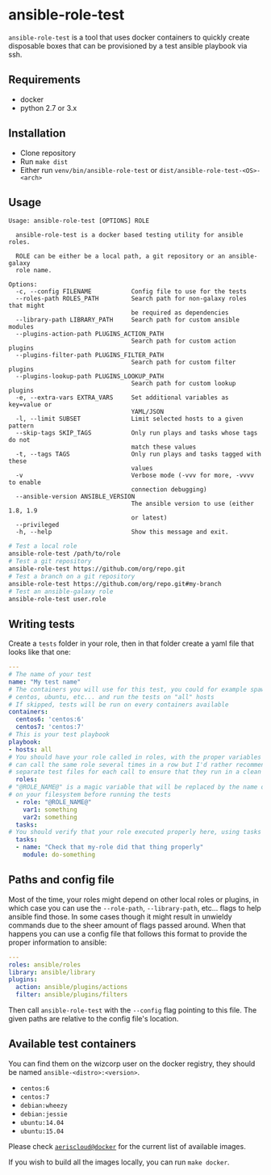 # ansible-role-test

`ansible-role-test` is a tool that uses docker containers to quickly create
disposable boxes that can be provisioned by a test ansible playbook via ssh.

## Requirements

* docker
* python 2.7 or 3.x

## Installation

* Clone repository
* Run `make dist`
* Either run `venv/bin/ansible-role-test` or `dist/ansible-role-test-<OS>-<arch>`

## Usage

```
Usage: ansible-role-test [OPTIONS] ROLE

  ansible-role-test is a docker based testing utility for ansible roles.

  ROLE can be either be a local path, a git repository or an ansible-galaxy
  role name.

Options:
  -c, --config FILENAME           Config file to use for the tests
  --roles-path ROLES_PATH         Search path for non-galaxy roles that might
                                  be required as dependencies
  --library-path LIBRARY_PATH     Search path for custom ansible modules
  --plugins-action-path PLUGINS_ACTION_PATH
                                  Search path for custom action plugins
  --plugins-filter-path PLUGINS_FILTER_PATH
                                  Search path for custom filter plugins
  --plugins-lookup-path PLUGINS_LOOKUP_PATH
                                  Search path for custom lookup plugins
  -e, --extra-vars EXTRA_VARS     Set additional variables as key=value or
                                  YAML/JSON
  -l, --limit SUBSET              Limit selected hosts to a given pattern
  --skip-tags SKIP_TAGS           Only run plays and tasks whose tags do not
                                  match these values
  -t, --tags TAGS                 Only run plays and tasks tagged with these
                                  values
  -v                              Verbose mode (-vvv for more, -vvvv to enable
                                  connection debugging)
  --ansible-version ANSIBLE_VERSION
                                  The ansible version to use (either 1.8, 1.9
                                  or latest)
  --privileged
  -h, --help                      Show this message and exit.
```

```bash
# Test a local role
ansible-role-test /path/to/role
# Test a git repository
ansible-role-test https://github.com/org/repo.git
# Test a branch on a git repository
ansible-role-test https://github.com/org/repo.git#my-branch
# Test an ansible-galaxy role
ansible-role-test user.role
```

## Writing tests

Create a `tests` folder in your role, then in that folder create a yaml file that
looks like that one:

```yaml
---
# The name of your test
name: "My test name"
# The containers you will use for this test, you could for example spawn a debian
# centos, ubuntu, etc... and run the tests on "all" hosts
# If skipped, tests will be run on every containers available
containers:
  centos6: 'centos:6'
  centos7: 'centos:7'
# This is your test playbook
playbook:
- hosts: all
# You should have your role called in roles, with the proper variables set, you
# can call the same role several times in a row but I'd rather recommend creating
# separate test files for each call to ensure that they run in a clean env
  roles:
# "@ROLE_NAME@" is a magic variable that will be replaced by the name of the role
# on your filesystem before running the tests
  - role: "@ROLE_NAME@"
    var1: something
    var2: something
  tasks:
# You should verify that your role executed properly here, using tasks
  tasks:
  - name: "Check that my-role did that thing properly"
    module: do-something
```

## Paths and config file

Most of the time, your roles might depend on other local roles or plugins, in
which case you can use the `--role-path`, `--library-path`, etc... flags to help
ansible find those. In some cases though it might result in unwieldy commands
due to the sheer amount of flags passed around. When that happens you can use a
config file that follows this format to provide the proper information to ansible:

```yaml
---
roles: ansible/roles
library: ansible/library
plugins:
  action: ansible/plugins/actions
  filter: ansible/plugins/filters
```

Then call `ansible-role-test` with the `--config` flag pointing to this file.
The given paths are relative to the config file's location.

## Available test containers

You can find them on the wizcorp user on the docker registry, they should be
named `ansible-<distro>:<version>`.

* `centos:6`
* `centos:7`
* `debian:wheezy`
* `debian:jessie`
* `ubuntu:14.04`
* `ubuntu:15.04`

Please check [`aeriscloud@docker`](https://registry.hub.docker.com/repos/aeriscloud/) for
the current list of available images.

If you wish to build all the images locally, you can run `make docker`.
